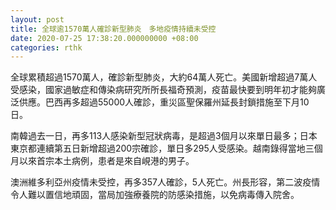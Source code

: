 ```yaml
---
layout: post
title: 全球逾1570萬人確診新型肺炎　多地疫情持續未受控
date: 2020-07-25 17:38:20.000000000 +08:00
categories: rthk
---
```


全球累積超過1570萬人，確診新型肺炎，大約64萬人死亡。美國新增超過7萬人受感染，國家過敏症和傳染病研究所所長福奇預測，疫苗最快要到明年初才能夠廣泛供應。巴西再多超過55000人確診，重災區聖保羅州延長封鎖措施至下月10日。

南韓過去一日，再多113人感染新型冠狀病毒，是超過3個月以來單日最多；日本東京都連續第五日新增超過200宗確診，單日多295人受感染。越南錄得當地三個月以來首宗本土病例，患者是來自峴港的男子。

澳洲維多利亞州疫情未受控，再多357人確診，5人死亡。州長形容，第二波疫情令人難以置信地頑固，當局加強療養院的防感染措施，以免病毒傳入院舍。

